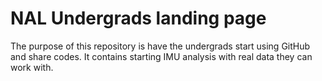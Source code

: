 # NAL Undergrads landing page

The purpose of this repository is have the undergrads start using GitHub 
and share codes. It contains starting IMU analysis with real data they can
work with. 